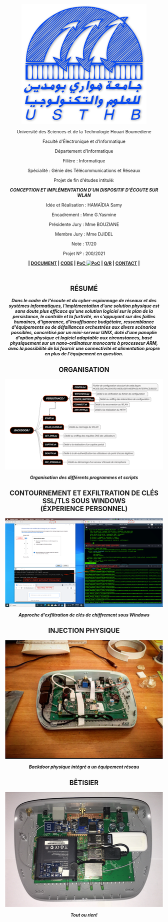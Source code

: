 <p align="center"> <img width="400" src="https://raw.githubusercontent.com/SamyUSTHB/CONCEPTION_IMPLEMENTATION_DISPOSITIF_ECOUTE_WLAN/main/IMG/USTHB.png" alt="USTHB"> </p>
<p align="center"> Université des Sciences et de la Technologie Houari Boumediene </p>
<p align="center"> Faculté d'Électronique et d'Informatique </p>
<p align="center"> Département d'Informatique </p>
<p align="center"> Filière : Informatique </p>
<p align="center"> Spécialité : Génie des Télécommunications et Réseaux </p>
<p align="center"> Projet de fin d'études intitulé: </p>
<p align="center"> <b><i> CONCEPTION ET IMPLÉMENTATION D’UN DISPOSITIF D’ÉCOUTE SUR WLAN</i></b> </p>

<p align="center"> Idée et Réalisation : HAMAÏDIA Samy </p>
<p align="center"> Encadrement : Mme G.Yasmine </p>
<p align="center"> Présidente Jury : Mme BOUZIANE</p>
<p align="center"> Membre Jury : Mme DJIDEL</p>
<p align="center"> Note : 17/20 </p>
<p align="center"> Projet Nº : 200/2021 <b>
  <br>
<p align="center">|
  <a href="https://github.com/SamyUSTHB/CONCEPTION_IMPLEMENTATION_DISPOSITIF_ECOUTE_WLAN/blob/main/200-2021.pdf"> DOCUMENT</a> |
  <a href="https://github.com/SamyUSTHB/CONCEPTION_IMPLEMENTATION_DISPOSITIF_ECOUTE_WLAN"> CODE</a> | 
  <a href="https://youtu.be/8Fv7tXQc5Cs"> PoC <img width="30" src="https://upload.wikimedia.org/wikipedia/commons/9/90/Logo_of_YouTube_%282013-2015%29.svg" alt="PoC"></a> |
  <a href="https://github.com/SamyUSTHB/CONCEPTION_IMPLEMENTATION_DISPOSITIF_ECOUTE_WLAN"> Q/R</a> |
  <a href="mailto:HAMAIDIA.USTHB@gmail.com"> CONTACT</a> |
</p>
  <br>
<center>

<h2>RÉSUMÉ</h2>
<i>Dans le cadre de l'écoute et du cyber-espionnage de réseaux et des systèmes informatiques, l'implémentation d'une solution physique est sans doute plus efficace qu'une solution logiciel sur le plan de la persistance, le contrôle et la furtivité, en s'appuyant sur des failles humaines, d'ignorance, d’insuffisance budgétaire, ressemblance d'équipements ou de défaillances orchestrées aux divers scénarios possibles, concrétisé par un mini-serveur UNIX, doté d’une panoplie d’option physique et logiciel adaptable aux circonstances, basé physiquement sur un nano-ordinateur monocarte à processeur ARM, avec la possibilité de lui fournir une connectivité et alimentation propre en plus de l'équipement en question.</i>
  
  <p> </p>
  
<h2>ORGANISATION</h2>
  <img src="https://raw.githubusercontent.com/SamyUSTHB/CONCEPTION_IMPLEMENTATION_DISPOSITIF_ECOUTE_WLAN/main/IMG/ORG.png" alt="ORGANISATION">
<p align="center"><i> Organisation des différents programmes et scripts </i> </p>

<h2>CONTOURNEMENT ET EXFILTRATION DE CLÉS SSL/TLS SOUS WINDOWS <br/> (ÉXPERIENCE PERSONNEL) </h2>
  <img  width="700" src="https://raw.githubusercontent.com/SamyUSTHB/CONCEPTION_IMPLEMENTATION_DISPOSITIF_ECOUTE_WLAN/main/IMG/SSLBYPASS.png" alt="SSL/TLS BYPASS">
  <br/>
<p align="center"><i> Approche d'exfiltration de clés de chiffrement sous Windows </i> </p>

<h2>INJECTION PHYSIQUE</h2>
  <img width="700" src="https://raw.githubusercontent.com/SamyUSTHB/CONCEPTION_IMPLEMENTATION_DISPOSITIF_ECOUTE_WLAN/main/IMG/PHYSICAL%20BACKDOOR.JPG" alt="PHYSICAL BACKDOOR">
<p align="center"><i> Backdoor physique intégré a un équipement réseau </i> </p>

<h2>BÊTISIER</h2>
  <img width="700" src="https://raw.githubusercontent.com/SamyUSTHB/CONCEPTION_IMPLEMENTATION_DISPOSITIF_ECOUTE_WLAN/main/IMG/Betisier1.JPG" alt="BETISIER">
<p align="center"><i> Tout ou rien! </i> </p>
</center>
